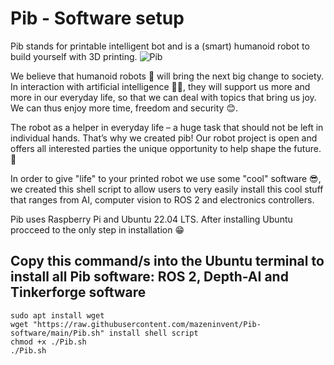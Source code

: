 # Pib - Software  setup
Pib stands for printable intelligent bot and is a (smart) humanoid robot to build yourself with 3D printing.
![Pib](https://drive.google.com/file/d/1X0X09Q7TbE7fLx6VbQnU3_bHWSc55u7k/view?usp=sharing)

We believe that humanoid robots 🤖 will bring the next big change to society. In interaction with artificial intelligence 👨‍💻, they will support us more and more in our everyday life, so that we can deal with topics that bring us joy. We can thus enjoy more time, freedom and security 😊.

The robot as a helper in everyday life – a huge task that should not be left in individual hands. That’s why we created pib! Our robot project is open and offers all interested parties the unique opportunity to help shape the future. 🤖

In order to give "life" to your printed robot we use some "cool" software 😎, we created this shell script to allow users to very easily install this cool stuff that ranges from AI, computer vision to ROS 2 and electronics controllers.

Pib uses Raspberry Pi and Ubuntu 22.04 LTS. After installing Ubuntu procceed to the only step in installation 😁

## Copy this command/s into the Ubuntu terminal to install all Pib software: ROS 2, Depth-AI and Tinkerforge software

```
sudo apt install wget 
wget "https://raw.githubusercontent.com/mazeninvent/Pib-software/main/Pib.sh" install shell script
chmod +x ./Pib.sh
./Pib.sh
```
